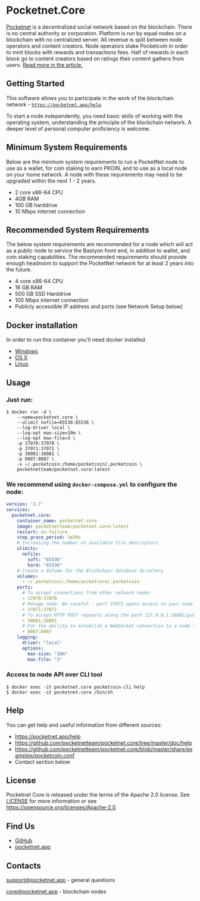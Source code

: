 # Pocketnet.Core

[Pocketnet](https://pocketnet.app/about) is a decentralized social network based on the blockchain.
There is no central authority or corporation. Platform is run by equal
nodes on a blockchain with no centralized server. All revenue is split
between node operators and content creators. Node operators stake Pocketcoin
in order to mint blocks with rewards and transactions fees. Half of rewards
in each block go to content creators based on ratings their content gathers
from users. [Read more in the article.](https://pocketnet.app/docs/Pocketnet%20Whitepaper%20Draft%20v2.pdf)

## Getting Started

This software allows you to participate in the work of the blockchain network - [`https://pocketnet.app/help`](https://pocketnet.app/help?page=faq).

To start a node independently, you need basic skills of working with the operating system, understanding the principle of the blockchain network. A deeper level of personal computer proficiency is welcome.

## Minimum System Requirements
Below are the minimum system requirements to run a PocketNet node to use as a wallet, for coin staking to earn PKOIN, and to use as a local node on your home network. A node with these requirements may need to be upgraded within the next 1 - 2 years.

- 2 core x86-64 CPU
- 4GB RAM
- 100 GB harddrive
- 10 Mbps internet connection

## Recommended System Requirements
The below system requirements are recommended for a node which will act as a public node to service the Bastyon front end, in addition to wallet, and coin staking capabilities. The recommended requirements should provide enough headroom to support the PocketNet network for at least 2 years into the future.

- 4 core x86-64 CPU
- 16 GB RAM
- 500 GB SSD Harddrive
- 100 Mbps internet connection
- Publicly accessible IP address and ports (see Network Setup below)

## Docker installation
In order to run this container you'll need docker installed.

* [Windows](https://docs.docker.com/windows/started)
* [OS X](https://docs.docker.com/mac/started/)
* [Linux](https://docs.docker.com/linux/started/)

## Usage

### Just run:
```shell
$ docker run -d \
    --name=pocketnet.core \
    --ulimit nofile=65536:65536 \
    --log-driver local \
    --log-opt max-size=10m \
    --log-opt max-file=3 \
    -p 37070:37070 \
    -p 37071:37071 \
    -p 38081:38081 \
    -p 8087:8087 \
    -v ~/.pocketcoin:/home/pocketcoin/.pocketcoin \
    pocketnetteam/pocketnet.core:latest
```

### We recommend using `docker-compose.yml` to configure the node:
```yml
version: '3.7'
services:
  pocketnet.core:
    container_name: pocketnet.core
    image: pocketnetteam/pocketnet.core:latest
    restart: on-failure
    stop_grace_period: 1m30s
    # Increasing the number of available file descriptors
    ulimits:
      nofile:
        soft: "65536"
        hard: "65536"
    # Create a Volume for the Blockchain database directory
    volumes:
      - ~/.pocketcoin:/home/pocketcore/.pocketcoin 
    ports:
      # To accept connections from other network nodes
      - 37070:37070
      # Manage node. Be careful - port 37071 opens access to your node and wallet
      - 37071:37071
      # To accept HTTP POST requests along the path 127.0.0.1:38081/public/
      - 38081:38081
      # For the ability to establish a WebSocket connection to a node to support notifications
      - 8087:8087
    logging:
      driver: "local"
      options:
        max-size: "10m"
        max-file: "3"
```

### Access to node API over CLI tool
```shell
$ docker exec -it pocketnet.core pocketcoin-cli help
$ docker exec -it pocketnet.core /bin/sh
```

## Help
You can get help and useful information from different sources:
- https://pocketnet.app/help
- https://github.com/pocketnetteam/pocketnet.core/tree/master/doc/help
- https://github.com/pocketnetteam/pocketnet.core/blob/master/share/examples/pocketcoin.conf
- Contact section below

## License
Pocketnet Core is released under the terms of the Apache 2.0 license. See [LICENSE](https://github.com/pocketnetteam/pocketnet.core/blob/master/LICENSE) for more
information or see https://opensource.org/licenses/Apache-2.0.

## Find Us

* [GitHub](https://github.com/pocketnetteam/pocketnet.core)
* [pocketnet.app](https://pocketnet.app)

## Contacts
support@pocketnet.app - general questions

core@pocketnet.app - blockchain nodes